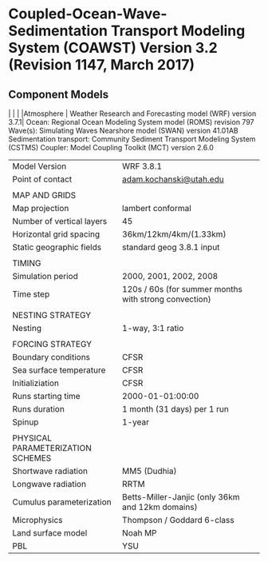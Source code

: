 # Coupled-Ocean-Wave-Sedimentation Transport Modeling System (COAWST) Version 3.2 (Revision 1147, March 2017)

## Component Models

| | |
|Atmosphere | Weather Research and Forecasting model (WRF) version 3.7.1|
Ocean: Regional Ocean Modeling System model (ROMS) revision 797
Wave(s): Simulating Waves Nearshore model (SWAN) version 41.01AB
Sedimentation transport: Community Sediment Transport Modeling System (CSTMS)
Coupler: Model Coupling Toolkit (MCT) version 2.6.0


| | |
|:-----|:-----|
|Model Version|WRF 3.8.1|
|Point of contact |adam.kochanski@utah.edu|
| | |
| MAP AND GRIDS | |
| Map projection | lambert conformal |
| Number of vertical layers | 45  |
| Horizontal grid spacing | 36km/12km/4km/(1.33km) |
| Static geographic fields | standard geog 3.8.1 input |
| | |
| TIMING | |
| Simulation period | 2000, 2001, 2002, 2008 |
| Time step | 120s / 60s (for summer months with strong convection) |
| | |
| NESTING STRATEGY |  | 
| Nesting | 1-way, 3:1 ratio  |
| | |
| FORCING STRATEGY | |
| Boundary conditions | CFSR |
| Sea surface temperature | CFSR  |
| Initializiation | CFSR | 
| Runs starting time | 2000-01-01:00:00 |
| Runs duration | 1 month (31 days) per 1 run | 
| Spinup | 1-year  |
| | |
| PHYSICAL PARAMETERIZATION SCHEMES | | 
| Shortwave radiation | MM5 (Dudhia)  |
| Longwave radiation | RRTM  |
| Cumulus parameterization | Betts-Miller-Janjic (only 36km and 12km domains) |
| Microphysics | Thompson / Goddard 6-class  | 
| Land surface model | Noah MP  | 
| PBL | YSU  |
